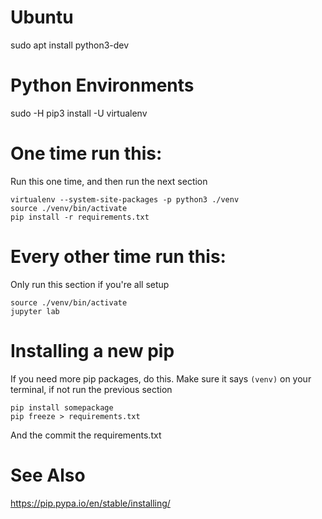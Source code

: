 
Ubuntu
===

sudo apt install python3-dev 

Python Environments
====

sudo -H pip3 install -U virtualenv



One time run this:
===
Run this one time, and then run the next section
```
virtualenv --system-site-packages -p python3 ./venv
source ./venv/bin/activate
pip install -r requirements.txt
```


Every other time run this:
===
Only run this section if you're all setup
```
source ./venv/bin/activate
jupyter lab
```




Installing a new pip
===
If you need more pip packages, do this.  Make sure it says `(venv)` on your terminal, if not run the previous section


```
pip install somepackage
pip freeze > requirements.txt
```

And the commit the requirements.txt








See Also
===


https://pip.pypa.io/en/stable/installing/
